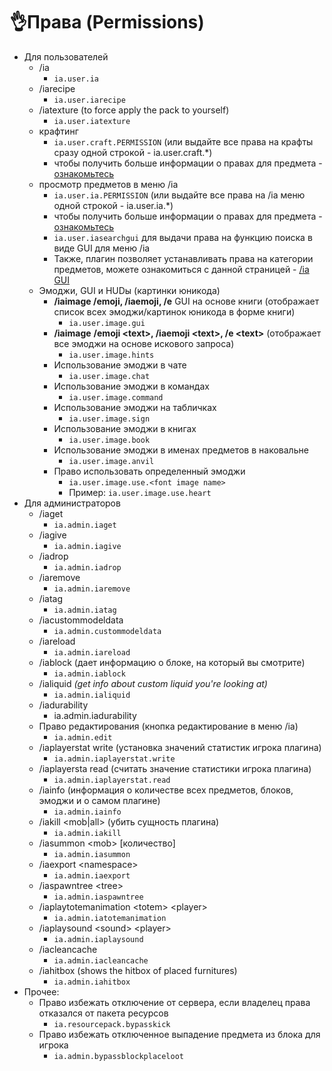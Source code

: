 # 👌Права \(Permissions\)

* Для пользователей
  * /ia
    * `ia.user.ia`
  * /iarecipe
    * `ia.user.iarecipe`
  * /iatexture \(to force apply the pack to yourself\)
    * `ia.user.iatexture`
  * крафтинг
    * `ia.user.craft.PERMISSION` \(или выдайте все права на крафты сразу одной строкой - ia.user.craft.\*\)
    * чтобы получить больше информации о правах для предмета - [ознакомьтесь](https://github.com/LoneDev6/Wiki-ItemsAdder/tree/b6ca0e098a470a4971b25346a7a58c6ba6fb5a38/plugin-usage/permissions/adding-content/advanced/item-properties/basic/item-permission.md)
  * просмотр предметов в меню /ia
    * `ia.user.ia.PERMISSION` \(или выдайте все права на /ia меню одной строкой - ia.user.ia.\*\)
    * чтобы получить больше информации о правах для предмета - [ознакомьтесь](https://github.com/LoneDev6/Wiki-ItemsAdder/tree/b6ca0e098a470a4971b25346a7a58c6ba6fb5a38/plugin-usage/permissions/adding-content/advanced/item-properties/basic/item-permission.md)
    * `ia.user.iasearchgui` для выдачи права на функцию поиска в виде GUI для меню /ia
    * Также, плагин позволяет устанавливать права на категории предметов, можете ознакомиться с данной страницей - [/ia GUI ](https://github.com/LoneDev6/Wiki-ItemsAdder/tree/b6ca0e098a470a4971b25346a7a58c6ba6fb5a38/plugin-usage/permissions/ia.md)
  * Эмоджи, GUI и HUDы \(картинки юникода\)
    * **/iaimage /emoji, /iaemoji, /e** GUI на основе книги \(отображает список всех эмоджи/картинок юникода в форме книги\)
      * `ia.user.image.gui`
    * **/iaimage** **/emoji &lt;text&gt;, /iaemoji &lt;text&gt;, /e &lt;text&gt;** \(отображает все эмоджи на основе искового запроса\)
      * `ia.user.image.hints`
    * Использование эмоджи в чате
      * `ia.user.image.chat`
    * Использование эмоджи в командах
      * `ia.user.image.command`
    * Использование эмоджи на табличках
      * `ia.user.image.sign`
    * Использование эмоджи в книгах
      * `ia.user.image.book`
    * Использование эмоджи в именах предметов в наковальне
      * `ia.user.image.anvil`
    * Право использовать определенный эмоджи
      * `ia.user.image.use.<font image name>`
      * Пример: `ia.user.image.use.heart`
* Для администраторов
  * /iaget
    * `ia.admin.iaget`
  * /iagive
    * `ia.admin.iagive`
  * /iadrop
    * `ia.admin.iadrop`
  * /iaremove
    * `ia.admin.iaremove`
  * /iatag
    * `ia.admin.iatag`
  * /iacustommodeldata
    * `ia.admin.custommodeldata`
  * /iareload
    * `ia.admin.iareload`
  * /iablock \(дает информацию о блоке, на который вы смотрите\)
    * `ia.admin.iablock`
  * /ialiquid _\(get info about custom liquid you're looking at\)_
    * `ia.admin.ialiquid`
  * /iadurability
    * ia.admin.iadurability
  * Право редактирования \(кнопка редактирование в меню /ia\)
    * `ia.admin.edit`
  * /iaplayerstat write \(установка значений статистик игрока плагина\)
    * `ia.admin.iaplayerstat.write`
  * /iaplayersta read \(считать значение статистики игрока плагина\)
    * `ia.admin.iaplayerstat.read`
  * /iainfo \(информация о количестве всех предметов, блоков, эмоджи и о самом плагине\)
    * `ia.admin.iainfo`
  * /iakill &lt;mob\|all&gt; \(убить сущность плагина\)
    * `ia.admin.iakill`
  * /iasummon &lt;mob&gt; \[количество\]
    * `ia.admin.iasummon`
  * /iaexport &lt;namespace&gt;
    * `ia.admin.iaexport`
  * /iaspawntree &lt;tree&gt;
    * `ia.admin.iaspawntree`
  * /iaplaytotemanimation &lt;totem&gt; &lt;player&gt;
    * `ia.admin.iatotemanimation`
  * /iaplaysound &lt;sound&gt; &lt;player&gt;
    * `ia.admin.iaplaysound`
  * /iacleancache
    * `ia.admin.iacleancache`
  * /iahitbox \(shows the hitbox of placed furnitures\)
    * `ia.admin.iahitbox`
* Прочее:
  * Право избежать отключение от сервера, если владелец права отказался от пакета ресурсов
    * `ia.resourcepack.bypasskick`
  * Право избежать отключенное выпадение предмета из блока для игрока
    * `ia.admin.bypassblockplaceloot`

